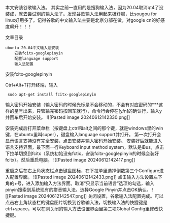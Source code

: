 

本文安装谷歌输入法。
其实之前一直用的是搜狗输入法，因为20.04取消qt4了没装成，就去尝试别的输入法了。发现谷歌输入法用起来极舒服，比sougou for linux好用多了。记得谷歌的中文输入法主要是北京分部在做，对google cn的好感度飙升！！！

文章目录

    ubuntu 20.04中文输入法安装
        安装fcitx-googlepinyin
        配置language support
        输入法配置

安装fcitx-googlepinyin

Ctrl+Alt+T打开终端，输入

``` sudo apt-get install fcitx-googlepinyin```

输入密码开始安装（输入密码的时候光标是不会移动的，不会有对应密码的***这样的星号出来，只管输完密码按回车就行），命令行会停在[y/n]的确认行，输入y并回车后开始安装。
![[Pasted image 20240612142330.png]]

安装完成后打开菜单栏（按键盘上ctrl和alt之间的那个键，就是windows里的win键，在ubuntu里叫super），键盘输入language support并打开。
第一次打开会显示语言支持没有完全安装，点击安装并输入密码开始安装。
安装好后就能进入语言支持界面，最下面一行Keyboard input method system，默认是iBus，点击下拉单切换到fcitx（系统初始没有fctix，安装fcitx-googlepinyin的时候会装好fcitx）。然后重启电脑。
![[Pasted image 20240612142417.png]]

重启之后在右上角状态栏点击键盘图标，在下拉单里选择倒数第三个Configure进入配置界面。
![[Pasted image 20240612142433.png]]
点击输入方法设置左下角的+号，进入添加输入方法界面。取消“只显示当前语言”选项的勾选，输入pinyin搜索到系统现有的拼音输入法。选择Google Pinyin并点击OK确认。
![[Pasted image 20240612142547.png]]
关闭设置，谷歌输入法配置完成。可以点击右上角状态栏的键盘图片切换到谷歌输入法，切换输入法的快捷键是ctrl+space，可以在刚关闭的输入方法设置界面里第二项Global Config里修改快捷键。